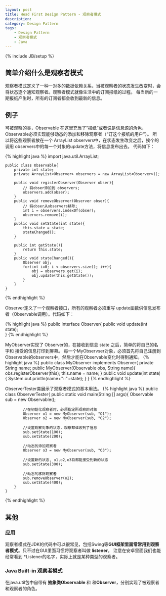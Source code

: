 ```yaml
---
layout: post
title: Head First Design Pattern - 观察者模式
description: 
category: Design Pattern
tags: 
    - Design Pattern
    - 观察者模式
    - Java
---
```

{% include JB/setup %}

## 简单介绍什么是观察者模式

观察者模式定义了一种一对多的数据依赖关系，当被观察者的状态发生改变时，会将状态逐个通知观察者。观察者模式就像生活中的订阅报纸的过程。
每当新的一期报纸产生时，所有的订阅者都会收到最新的信息。

## 例子

可被观察的类，Observable 在这里充当了“报纸”或者说是信息源的角色，Observable必须实现能够动态的添加和移除观察者（“订这个报纸的用户”）。
所以将这些观察者放在一个 ArrayList<Observer> observers中，在状态发生改变之后，挨个的调用 observers中的每一个对象的update方法，将信息发布出去。
代码如下：

{% highlight java %}
    import java.util.ArrayList;

    public class Observable{
        private int state;
        private ArrayList<Observer> observers = new ArrayList<Observer>();
        
        public void registerObserver(Observer obser){
            // 将obser添加到 observers;
            observers.add(obser);
        }
        public void removeObserver(Observer obser){
            // 将obser从observers移除;
            int i = observers.indexOf(obser);
            observers.remove(i);
        }
        public void setState(int state){
            this.state = state;
            stateChanged();
        }
        
        public int getState(){
            return this.state;
        }
        public void stateChanged(){
            Observer obj;
            for(int i=0; i < observers.size(); i++){
                obj = observers.get(i);
                obj.update(this.getState());
            }
        }
    }
{% endhighlight %}

Observer定义了一个观察者接口，所有的观察者必须重写 update函数供信息发布者（Observable调用）。代码如下：

{% highlight java %}
    public interface Observer{
        public void update(int state);    
    }
{% endhighlight %}

MyObserver实现了 Observer的，在接收到信息 state 之后，简单的将自己的名字和 接受的信息打印到屏幕。
每一个MyObservser对象，必须首先将自己注册到 Observable的observers中，然后才能在Observable变化时得到通知。
{% highlight java %}
    public class MyObserver implements Observer{
        private String name;
        public MyObserver(Observable obs, String name){
            obs.registerObserver(this);
            this.name = name;
        }
        public void update(int state){
            System.out.println(name+"::"+state);
        }
    }
{% endhighlight %}

ObserverTester类展示了观察者模式的基本用法。
{% highlight java %}
    public class ObserverTester{
        public static void main(String [] args){
            Observable sub = new Observable();
            
            //在初始化观察者时，必须指定所观察的对象
            Observer o1 = new MyObserver(sub, "O1");
            Observer o2 = new MyObserver(sub, "O2");
            
            //设置观察对象的状态，观察都谁收到了信息
            sub.setState(100);
            sub.setState(200);
            
            //动态的添加观察者
            Observer o3 = new MyObserver(sub, "O3");
            
            //设置新的状态, o1,o2,o3将都能接受到新的状态
            sub.setState(300);
            
            //动态的移除观察者
            sub.removeObserver(o2);
            sub.setState(400);
        } 
    }
{% endhighlight %}

## 其他

### 应用

观察者模式在JDK的代码中可以很常见，包括Swing等**GUI框架里面常常用到观察者模式**。只不过在GUI里面习惯将观察者叫做 **listener**。
注意在安卓里面我们也能经常看到 \*Listener的名字，实际上就是某种类型的观察者。

### Java Built-in 观察者模式
在java.util包中自带有 **抽象类Observable** 和 和**Observer**，分别实现了被观察者和观察者的角色。

